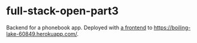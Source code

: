 # full-stack-open-part3

Backend for a phonebook app. Deployed with [a frontend](https://github.com/jtimonen/full-stack-open/tree/master/part3/phonebook_frontend) to https://boiling-lake-60849.herokuapp.com/.
